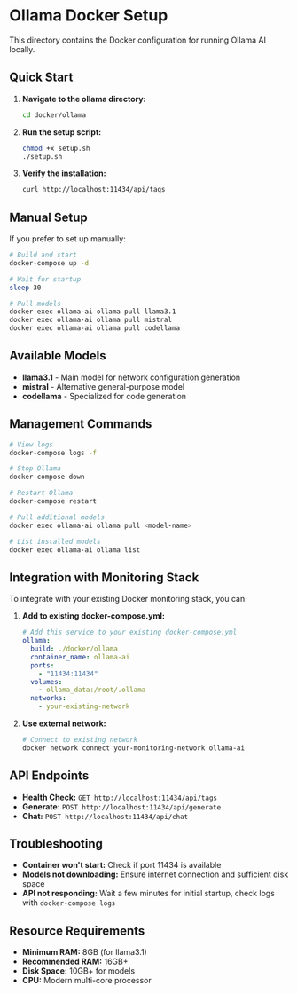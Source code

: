 
# Ollama Docker Setup

This directory contains the Docker configuration for running Ollama AI locally.

## Quick Start

1. **Navigate to the ollama directory:**
   ```bash
   cd docker/ollama
   ```

2. **Run the setup script:**
   ```bash
   chmod +x setup.sh
   ./setup.sh
   ```

3. **Verify the installation:**
   ```bash
   curl http://localhost:11434/api/tags
   ```

## Manual Setup

If you prefer to set up manually:

```bash
# Build and start
docker-compose up -d

# Wait for startup
sleep 30

# Pull models
docker exec ollama-ai ollama pull llama3.1
docker exec ollama-ai ollama pull mistral
docker exec ollama-ai ollama pull codellama
```

## Available Models

- **llama3.1** - Main model for network configuration generation
- **mistral** - Alternative general-purpose model
- **codellama** - Specialized for code generation

## Management Commands

```bash
# View logs
docker-compose logs -f

# Stop Ollama
docker-compose down

# Restart Ollama
docker-compose restart

# Pull additional models
docker exec ollama-ai ollama pull <model-name>

# List installed models
docker exec ollama-ai ollama list
```

## Integration with Monitoring Stack

To integrate with your existing Docker monitoring stack, you can:

1. **Add to existing docker-compose.yml:**
   ```yaml
   # Add this service to your existing docker-compose.yml
   ollama:
     build: ./docker/ollama
     container_name: ollama-ai
     ports:
       - "11434:11434"
     volumes:
       - ollama_data:/root/.ollama
     networks:
       - your-existing-network
   ```

2. **Use external network:**
   ```bash
   # Connect to existing network
   docker network connect your-monitoring-network ollama-ai
   ```

## API Endpoints

- **Health Check:** `GET http://localhost:11434/api/tags`
- **Generate:** `POST http://localhost:11434/api/generate`
- **Chat:** `POST http://localhost:11434/api/chat`

## Troubleshooting

- **Container won't start:** Check if port 11434 is available
- **Models not downloading:** Ensure internet connection and sufficient disk space
- **API not responding:** Wait a few minutes for initial startup, check logs with `docker-compose logs`

## Resource Requirements

- **Minimum RAM:** 8GB (for llama3.1)
- **Recommended RAM:** 16GB+
- **Disk Space:** 10GB+ for models
- **CPU:** Modern multi-core processor
